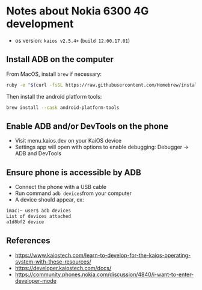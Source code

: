 # Notes about Nokia 6300 4G development

- os version: `kaios v2.5.4+` (`build 12.00.17.01`)

## Install ADB on the computer

From MacOS, install `brew` if necessary:

```bash
ruby -e "$(curl -fsSL https://raw.githubusercontent.com/Homebrew/install/master/install)"
```

Then install the android platform tools:

```bash
brew install --cask android-platform-tools
```

## Enable ADB and/or DevTools on the phone
- Visit menu.kaios.dev on your KaiOS device
- Settings app will open with options to enable debugging: Debugger -> ADB and DevTools

## Ensure phone is accessible by ADB

- Connect the phone with a USB cable
- Run command `adb devices`from your computer
- A device should appear, ex: 
```bash
imac:~ user$ adb devices
List of devices attached
a1d8bf2	device
```

## References

- https://www.kaiostech.com/learn-to-develop-for-the-kaios-operating-system-with-these-resources/
- https://developer.kaiostech.com/docs/
- https://community.phones.nokia.com/discussion/4840/i-want-to-enter-developer-mode
